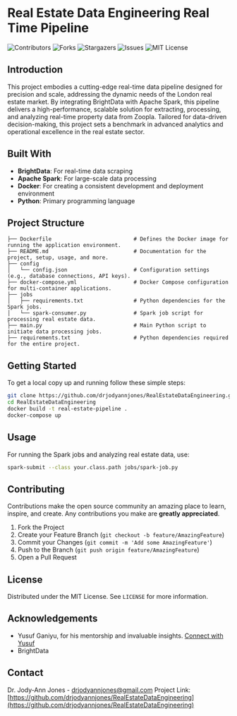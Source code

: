 # Real Estate Data Engineering Real Time Pipeline

![Contributors](https://img.shields.io/github/contributors/drjodyannjones/RealEstateDataEngineering.svg?style=for-the-badge)
![Forks](https://img.shields.io/github/forks/drjodyannjones/RealEstateDataEngineering.svg?style=for-the-badge)
![Stargazers](https://img.shields.io/github/stars/drjodyannjones/RealEstateDataEngineering.svg?style=for-the-badge)
![Issues](https://img.shields.io/github/issues/drjodyannjones/RealEstateDataEngineering.svg?style=for-the-badge)
![MIT License](https://img.shields.io/github/license/drjodyannjones/RealEstateDataEngineering.svg?style=for-the-badge)

## Introduction
This project embodies a cutting-edge real-time data pipeline designed for precision and scale, addressing the dynamic needs of the London real estate market. By integrating BrightData with Apache Spark, this pipeline delivers a high-performance, scalable solution for extracting, processing, and analyzing real-time property data from Zoopla. Tailored for data-driven decision-making, this project sets a benchmark in advanced analytics and operational excellence in the real estate sector.

## Built With
- **BrightData**: For real-time data scraping
- **Apache Spark**: For large-scale data processing
- **Docker**: For creating a consistent development and deployment environment
- **Python**: Primary programming language

## Project Structure
```
├── Dockerfile                          # Defines the Docker image for running the application environment.
├── README.md                           # Documentation for the project, setup, usage, and more.
├── config
│   └── config.json                     # Configuration settings (e.g., database connections, API keys).
├── docker-compose.yml                  # Docker Compose configuration for multi-container applications.
├── jobs
│   ├── requirements.txt                # Python dependencies for the Spark jobs.
│   └── spark-consumer.py               # Spark job script for processing real estate data.
├── main.py                             # Main Python script to initiate data processing jobs.
├── requirements.txt                    # Python dependencies required for the entire project.
```



## Getting Started
To get a local copy up and running follow these simple steps:
```bash
git clone https://github.com/drjodyannjones/RealEstateDataEngineering.git
cd RealEstateDataEngineering
docker build -t real-estate-pipeline .
docker-compose up
```

## Usage
For running the Spark jobs and analyzing real estate data, use:
```bash
spark-submit --class your.class.path jobs/spark-job.py
```


## Contributing
Contributions make the open source community an amazing place to learn, inspire, and create. Any contributions you make are **greatly appreciated**.
1. Fork the Project
2. Create your Feature Branch (`git checkout -b feature/AmazingFeature`)
3. Commit your Changes (`git commit -m 'Add some AmazingFeature'`)
4. Push to the Branch (`git push origin feature/AmazingFeature`)
5. Open a Pull Request

## License
Distributed under the MIT License. See `LICENSE` for more information.

## Acknowledgements
- Yusuf Ganiyu, for his mentorship and invaluable insights. [Connect with Yusuf](https://www.linkedin.com/in/yusuf-ganiyu-b90140107/)
- BrightData

## Contact
Dr. Jody-Ann Jones - [drjodyannjones@gmail.com](mailto:drjodyannjones@gmail.com)
Project Link: [https://github.com/drjodyannjones/RealEstateDataEngineering](https://github.com/drjodyannjones/RealEstateDataEngineering)
